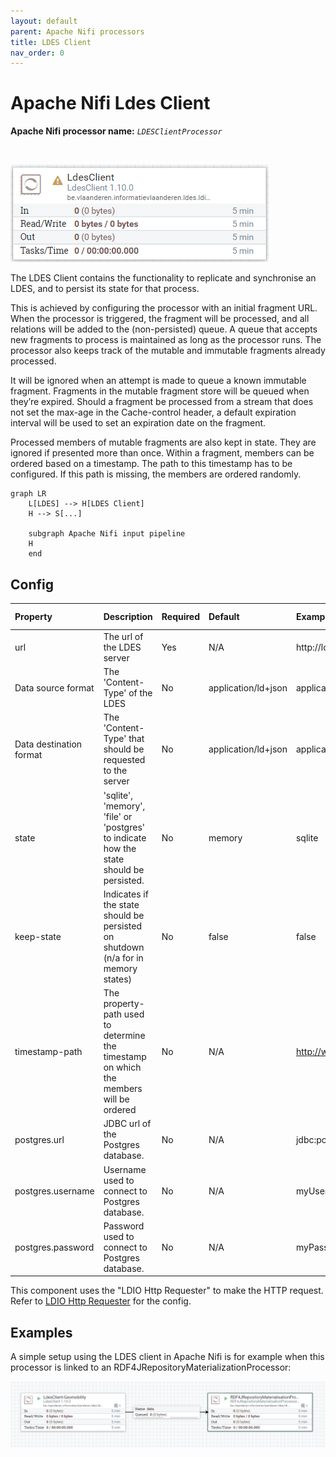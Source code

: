 ```yaml
---
layout: default
parent: Apache Nifi processors
title: LDES Client
nav_order: 0
---
```


# Apache Nifi Ldes Client

<b>Apache Nifi processor name:</b> <i>```LDESClientProcessor```</i>

<br>

![alt text](image-9.png)

The LDES Client contains the functionality to replicate and synchronise an LDES, and to persist its state for that process.

This is achieved by configuring the processor with an initial fragment URL. When the processor is triggered, the fragment will be processed, and all relations will be added to the (non-persisted) queue. A queue that accepts new fragments to process is maintained as long as the processor runs. The processor also keeps track of the mutable and immutable fragments already processed.

It will be ignored when an attempt is made to queue a known immutable fragment. Fragments in the mutable fragment store will be queued when they’re expired. Should a fragment be processed from a stream that does not set the max-age in the Cache-control header, a default expiration interval will be used to set an expiration date on the fragment.

Processed members of mutable fragments are also kept in state. They are ignored if presented more than once. Within a fragment, members can be ordered based on a timestamp. The path to this timestamp has to be configured. If this path is missing, the members are ordered randomly.


```mermaid
graph LR
    L[LDES] --> H[LDES Client]
    H --> S[...]

    subgraph Apache Nifi input pipeline
    H
    end
```

## Config

| Property          | Description                                                                             | Required | Default             | Example                                                        | Supported values                                              |
| :---------------- | :-------------------------------------------------------------------------------------- | :------- | :------------------ | :------------------------------------------------------------- | :------------------------------------------------------------ |
| url               | The url of the LDES server                                                              | Yes      | N/A                 | http://localhost:8080/my-ldes                                  | HTTP and HTTPS urls                                           |
| Data source format  | The 'Content-Type' of the LDES | No       | application/ld+json | application/n-quads  | Any type supported by [Apache Jena](https://jena.apache.org/) |
| Data destination format | The 'Content-Type' that should be requested to the server | No       | application/ld+json | application/n-quads    | Any type supported by [Apache Jena](https://jena.apache.org/) |
| state             | 'sqlite', 'memory', 'file' or 'postgres' to indicate how the state should be persisted. | No       | memory              | sqlite                                                         | 'sqlite', 'files' or 'memory'                                 |
| keep-state        | Indicates if the state should be persisted on shutdown (n/a for in memory states)       | No       | false               | false                                                          | true or false                                                 |
| timestamp-path    | The property-path used to determine the timestamp on which the members will be ordered  | No       | N/A                 | http://www.w3.org/ns/prov#generatedAtTime                      | A property path                                               |
| postgres.url      | JDBC url of the Postgres database.                                                      | No       | N/A                 | jdbc:postgresql://test.postgres.database.azure.com:5432/sample | String                                                        |
| postgres.username | Username used to connect to Postgres database.                                          | No       | N/A                 | myUsername@test                                                | String                                                        |
| postgres.password | Password used to connect to Postgres database.                                          | No       | N/A                 | myPassword                                                     | String                                                        |

This component uses the "LDIO Http Requester" to make the HTTP request.
Refer to [LDIO Http Requester](../ldio-core) for the config.

## Examples

A simple setup using the LDES client in Apache Nifi is for example when this processor is linked to an RDF4JRepositoryMaterializationProcessor:

![alt text](image-10.png)